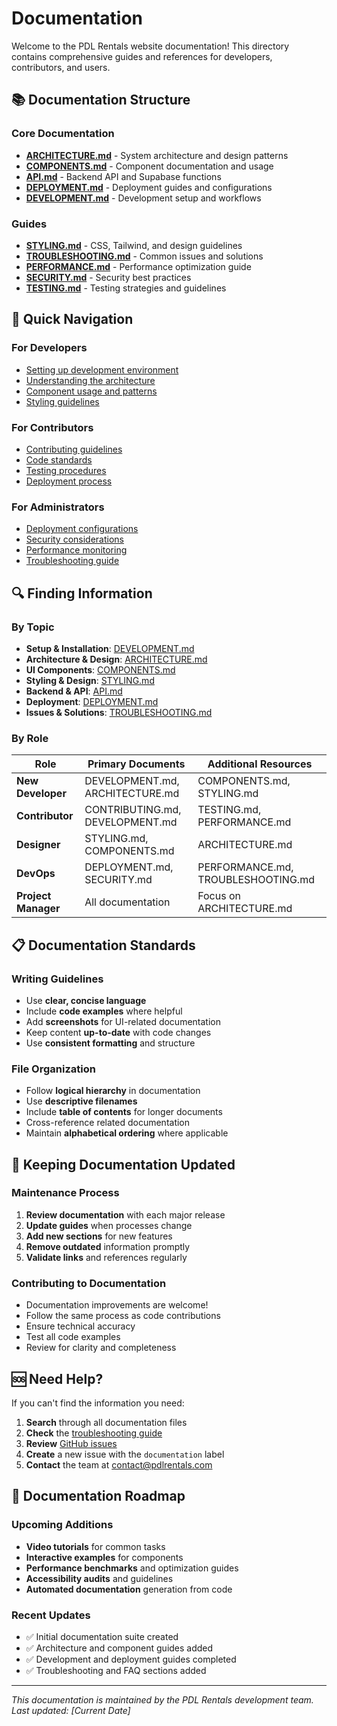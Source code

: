 # Documentation

Welcome to the PDL Rentals website documentation! This directory contains comprehensive guides and references for developers, contributors, and users.

## 📚 Documentation Structure

### Core Documentation

- **[ARCHITECTURE.md](./ARCHITECTURE.md)** - System architecture and design patterns
- **[COMPONENTS.md](./COMPONENTS.md)** - Component documentation and usage
- **[API.md](./API.md)** - Backend API and Supabase functions
- **[DEPLOYMENT.md](./DEPLOYMENT.md)** - Deployment guides and configurations
- **[DEVELOPMENT.md](./DEVELOPMENT.md)** - Development setup and workflows

### Guides

- **[STYLING.md](./STYLING.md)** - CSS, Tailwind, and design guidelines
- **[TROUBLESHOOTING.md](./TROUBLESHOOTING.md)** - Common issues and solutions
- **[PERFORMANCE.md](./PERFORMANCE.md)** - Performance optimization guide
- **[SECURITY.md](./SECURITY.md)** - Security best practices
- **[TESTING.md](./TESTING.md)** - Testing strategies and guidelines

## 🚀 Quick Navigation

### For Developers

- [Setting up development environment](./DEVELOPMENT.md#development-setup)
- [Understanding the architecture](./ARCHITECTURE.md#overview)
- [Component usage and patterns](./COMPONENTS.md#component-patterns)
- [Styling guidelines](./STYLING.md#guidelines)

### For Contributors

- [Contributing guidelines](../CONTRIBUTING.md)
- [Code standards](./DEVELOPMENT.md#coding-standards)
- [Testing procedures](./TESTING.md#testing-procedures)
- [Deployment process](./DEPLOYMENT.md#deployment-process)

### For Administrators

- [Deployment configurations](./DEPLOYMENT.md#configurations)
- [Security considerations](./SECURITY.md#security-checklist)
- [Performance monitoring](./PERFORMANCE.md#monitoring)
- [Troubleshooting guide](./TROUBLESHOOTING.md#common-issues)

## 🔍 Finding Information

### By Topic

- **Setup & Installation**: [DEVELOPMENT.md](./DEVELOPMENT.md)
- **Architecture & Design**: [ARCHITECTURE.md](./ARCHITECTURE.md)
- **UI Components**: [COMPONENTS.md](./COMPONENTS.md)
- **Styling & Design**: [STYLING.md](./STYLING.md)
- **Backend & API**: [API.md](./API.md)
- **Deployment**: [DEPLOYMENT.md](./DEPLOYMENT.md)
- **Issues & Solutions**: [TROUBLESHOOTING.md](./TROUBLESHOOTING.md)

### By Role

| Role | Primary Documents | Additional Resources |
|------|------------------|---------------------|
| **New Developer** | DEVELOPMENT.md, ARCHITECTURE.md | COMPONENTS.md, STYLING.md |
| **Contributor** | CONTRIBUTING.md, DEVELOPMENT.md | TESTING.md, PERFORMANCE.md |
| **Designer** | STYLING.md, COMPONENTS.md | ARCHITECTURE.md |
| **DevOps** | DEPLOYMENT.md, SECURITY.md | PERFORMANCE.md, TROUBLESHOOTING.md |
| **Project Manager** | All documentation | Focus on ARCHITECTURE.md |

## 📋 Documentation Standards

### Writing Guidelines

- Use **clear, concise language**
- Include **code examples** where helpful
- Add **screenshots** for UI-related documentation
- Keep content **up-to-date** with code changes
- Use **consistent formatting** and structure

### File Organization

- Follow **logical hierarchy** in documentation
- Use **descriptive filenames**
- Include **table of contents** for longer documents
- Cross-reference related documentation
- Maintain **alphabetical ordering** where applicable

## 🔄 Keeping Documentation Updated

### Maintenance Process

1. **Review documentation** with each major release
2. **Update guides** when processes change
3. **Add new sections** for new features
4. **Remove outdated** information promptly
5. **Validate links** and references regularly

### Contributing to Documentation

- Documentation improvements are welcome!
- Follow the same process as code contributions
- Ensure technical accuracy
- Test all code examples
- Review for clarity and completeness

## 🆘 Need Help?

If you can't find the information you need:

1. **Search** through all documentation files
2. **Check** the [troubleshooting guide](./TROUBLESHOOTING.md)
3. **Review** [GitHub issues](https://github.com/jholt1988/pdlwebsite/issues)
4. **Create** a new issue with the `documentation` label
5. **Contact** the team at contact@pdlrentals.com

## 📝 Documentation Roadmap

### Upcoming Additions

- **Video tutorials** for common tasks
- **Interactive examples** for components
- **Performance benchmarks** and optimization guides
- **Accessibility audits** and guidelines
- **Automated documentation** generation from code

### Recent Updates

- ✅ Initial documentation suite created
- ✅ Architecture and component guides added
- ✅ Development and deployment guides completed
- ✅ Troubleshooting and FAQ sections added

---

*This documentation is maintained by the PDL Rentals development team. Last updated: [Current Date]*